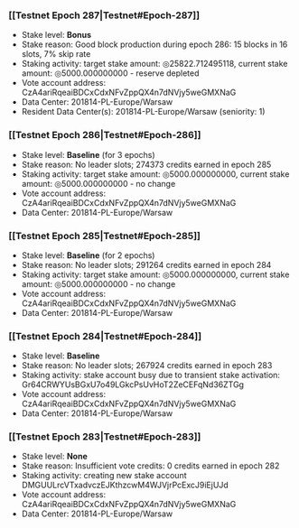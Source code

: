 ### [[Testnet Epoch 287|Testnet#Epoch-287]]
* Stake level: **Bonus**
* Stake reason: Good block production during epoch 286: 15 blocks in 16 slots, 7% skip rate
* Staking activity: target stake amount: ◎25822.712495118, current stake amount: ◎5000.000000000 - reserve depleted
* Vote account address: CzA4ariRqeaiBDCxCdxNFvZppQX4n7dNVjy5weGMXNaG
* Data Center: 201814-PL-Europe/Warsaw
* Resident Data Center(s): 201814-PL-Europe/Warsaw (seniority: 1)
### [[Testnet Epoch 286|Testnet#Epoch-286]]
* Stake level: **Baseline** (for 3 epochs)
* Stake reason: No leader slots; 274373 credits earned in epoch 285
* Staking activity: target stake amount: ◎5000.000000000, current stake amount: ◎5000.000000000 - no change
* Vote account address: CzA4ariRqeaiBDCxCdxNFvZppQX4n7dNVjy5weGMXNaG
* Data Center: 201814-PL-Europe/Warsaw
### [[Testnet Epoch 285|Testnet#Epoch-285]]
* Stake level: **Baseline** (for 2 epochs)
* Stake reason: No leader slots; 291264 credits earned in epoch 284
* Staking activity: target stake amount: ◎5000.000000000, current stake amount: ◎5000.000000000 - no change
* Vote account address: CzA4ariRqeaiBDCxCdxNFvZppQX4n7dNVjy5weGMXNaG
* Data Center: 201814-PL-Europe/Warsaw
### [[Testnet Epoch 284|Testnet#Epoch-284]]
* Stake level: **Baseline**
* Stake reason: No leader slots; 267924 credits earned in epoch 283
* Staking activity: stake account busy due to transient stake activation: Gr64CRWYUsBGxU7o49LGkcPsUvHoT2ZeCEFqNd36ZTGg
* Vote account address: CzA4ariRqeaiBDCxCdxNFvZppQX4n7dNVjy5weGMXNaG
* Data Center: 201814-PL-Europe/Warsaw
### [[Testnet Epoch 283|Testnet#Epoch-283]]
* Stake level: **None**
* Stake reason: Insufficient vote credits: 0 credits earned in epoch 282
* Staking activity: creating new stake account DMGUULrcVTxadvczEJKthzcwM4WJVjrPcExcJ9iEjUJd
* Vote account address: CzA4ariRqeaiBDCxCdxNFvZppQX4n7dNVjy5weGMXNaG
* Data Center: 201814-PL-Europe/Warsaw